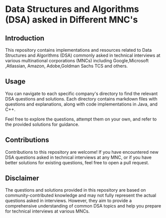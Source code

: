 # Data Structures and Algorithms (DSA) asked in Different MNC's

## Introduction

This repository contains implementations and resources related to Data Structures and Algorithms (DSA) commonly asked in technical interviews at various multinational corporations (MNCs) including Google,Microsoft ,Atlassian, Amazon, Adobe,Goldman Sachs TCS and others.


## Usage

You can navigate to each specific company's directory to find the relevant DSA questions and solutions. Each directory contains markdown files with questions and explanations, along with code implementations in Java, and C++.

Feel free to explore the questions, attempt them on your own, and refer to the provided solutions for guidance.

## Contributions

Contributions to this repository are welcome! If you have encountered new DSA questions asked in technical interviews at any MNC, or if you have better solutions for existing questions, feel free to open a pull request.

## Disclaimer

The questions and solutions provided in this repository are based on community-contributed knowledge and may not fully represent the actual questions asked in interviews. However, they aim to provide a comprehensive understanding of common DSA topics and help you prepare for technical interviews at various MNCs.


